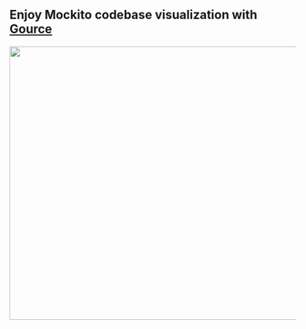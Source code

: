 ## Enjoy Mockito codebase visualization with [Gource](http://code.google.com/p/gource/) ##

<a href='http://www.youtube.com/watch?feature=player_embedded&v=QroCPaesKi8' target='_blank'><img src='http://img.youtube.com/vi/QroCPaesKi8/0.jpg' width='850' height=480 /></a>